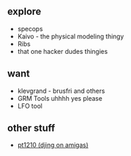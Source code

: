 ## explore
- specops
- Kaivo - the physical modeling thingy
- Ribs
- that one hacker dudes thingies
## want
- klevgrand - brusfri and others
- GRM Tools uhhhh yes please
- LFO tool
## other stuff
- [pt1210 (djing on amigas)](https://github.com/djh0ffman/PT1210)